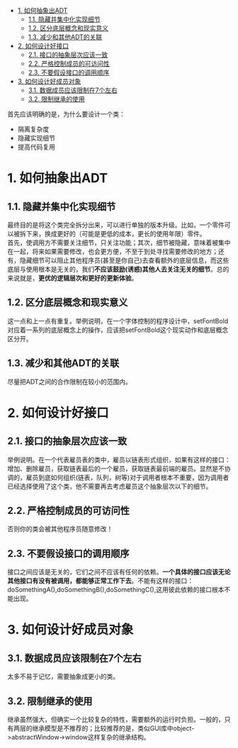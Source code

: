 <!-- TOC -->

- [1. 如何抽象出ADT](#1-如何抽象出adt)
    - [1.1. 隐藏并集中化实现细节](#11-隐藏并集中化实现细节)
    - [1.2. 区分底层概念和现实意义](#12-区分底层概念和现实意义)
    - [1.3. 减少和其他ADT的关联](#13-减少和其他adt的关联)
- [2. 如何设计好接口](#2-如何设计好接口)
    - [2.1. 接口的抽象层次应该一致](#21-接口的抽象层次应该一致)
    - [2.2. 严格控制成员的可访问性](#22-严格控制成员的可访问性)
    - [2.3. 不要假设接口的调用顺序](#23-不要假设接口的调用顺序)
- [3. 如何设计好成员对象](#3-如何设计好成员对象)
    - [3.1. 数据成员应该限制在7个左右](#31-数据成员应该限制在7个左右)
    - [3.2. 限制继承的使用](#32-限制继承的使用)

<!-- /TOC -->

首先应该明确的是，为什么要设计一个类：  
* 隔离复杂度
* 隐藏实现细节  
* 提高代码复用

# 1. 如何抽象出ADT

## 1.1. 隐藏并集中化实现细节   

最终目的是将这个类完全拆分出来，可以进行单独的版本升级。比如，一个零件可以被拆下来，换成更好的（可能是更低的成本，更长的使用年限）零件。  
首先，使调用方不需要关注细节，只关注功能；其次，细节被隐藏，意味着被集中在一起，将来如果需要修改，也会更方便，不至于到处寻找需要修改的地方；还有，隐藏细节可以阻止其他程序员(甚至是你自己)去查看额外的底层信息，而这些底层与使用根本是无关的，我们**不应该鼓励(诱惑)其他人去关注无关的细节**。总的来说就是，**更优的逻辑层次和更好的更新体验**。  

## 1.2. 区分底层概念和现实意义   

这一点和上一点有重复。举例说明，在一个字体控制的程序设计中，setFontBold对应着一系列的底层概念上的操作，应该把setFontBold这个现实动作和底层概念区分开。

## 1.3. 减少和其他ADT的关联

尽量把ADT之间的合作限制在较小的范围内。

# 2. 如何设计好接口

## 2.1. 接口的抽象层次应该一致

举例说明。在一个代表雇员表的类中，雇员以链表形式组织，如果有这样的接口：增加、删除雇员，获取链表最后的一个雇员，获取链表最前端的雇员。显然是不协调的，雇员到底如何组织(链表，队列，树等)对于调用者根本不重要，因为调用者已经选择使用了这个类，他不需要再去考虑雇员这个抽象层次以下的细节。

## 2.2. 严格控制成员的可访问性

否则你的类会被其他程序员随意修改！

## 2.3. 不要假设接口的调用顺序

接口之间应该是无关的，它们之间不应该有任何的依赖。**一个具体的接口应该无论其他接口有没有被调用，都能够正常工作下去**。不能有这样的接口：doSomethingA(),doSomethingB(),doSomethingC(),这用彼此依赖的接口根本不能出现。

# 3. 如何设计好成员对象

## 3.1. 数据成员应该限制在7个左右

太多不易于记忆，需要抽象成更小的类。

## 3.2. 限制继承的使用

继承虽然强大，但确实一个比较复杂的特性，需要额外的运行时负担。一般的，只有两层的继承模型是不推荐的；比较推荐的是，类似GUI库中object->abstractWindow->window这样复杂的继承结构。

